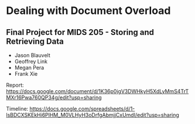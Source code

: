 # Dealing with Document Overload

## Final Project for MIDS 205 - Storing and Retrieving Data

- Jason Blauvelt
- Geoffrey Link
- Megan Pera
- Frank Xie


Report: https://docs.google.com/document/d/1K36p0jgV3DWHkyH5XdLyMmS4TrTMXr16Pwa760QP34g/edit?usp=sharing

Timeline: https://docs.google.com/spreadsheets/d/1-lsBDCXSKEkHi6PlHM_M0VLHyH3oDrfgAbmjjCxUmdI/edit?usp=sharing

